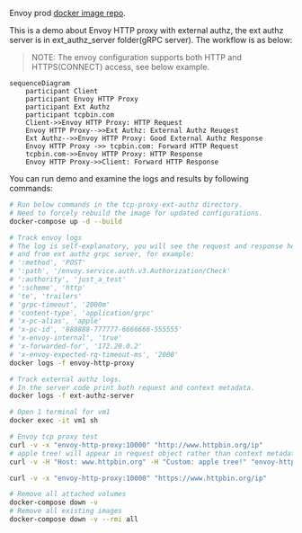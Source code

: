 Envoy prod [docker image repo](https://hub.docker.com/r/envoyproxy/envoy/tags).

This is a demo about Envoy HTTP proxy with external authz, the ext authz server
is in ext_authz_server folder(gRPC server). The workflow is as below:

> NOTE: The envoy configuration supports both HTTP and HTTPS(CONNECT) access,
see below example.

```mermaid
sequenceDiagram
    participant Client
    participant Envoy HTTP Proxy
    participant Ext Authz
    participant tcpbin.com
    Client->>Envoy HTTP Proxy: HTTP Request
    Envoy HTTP Proxy-->>Ext Authz: External Authz Reuqest
    Ext Authz-->>Envoy HTTP Proxy: Good External Authz Response
    Envoy HTTP Proxy ->> tcpbin.com: Forward HTTP Request
    tcpbin.com->>Envoy HTTP Proxy: HTTP Response
    Envoy HTTP Proxy->>Client: Forward HTTP Response
```

You can run demo and examine the logs and results by following commands:
```bash
# Run below commands in the tcp-proxy-ext-authz directory.
# Need to forcely rebuild the image for updated configurations.
docker-compose up -d --build

# Track envoy logs 
# The log is self-explanatory, you will see the request and response header to
# and from ext authz grpc server, for example:
# ':method', 'POST'
# ':path', '/envoy.service.auth.v3.Authorization/Check'
# ':authority', 'just_a_test'
# ':scheme', 'http'
# 'te', 'trailers'
# 'grpc-timeout', '2000m'
# 'content-type', 'application/grpc'
# 'x-pc-alias', 'apple'
# 'x-pc-id', '888888-777777-6666666-555555'
# 'x-envoy-internal', 'true'
# 'x-forwarded-for', '172.20.0.2'
# 'x-envoy-expected-rq-timeout-ms', '2000'
docker logs -f envoy-http-proxy

# Track external authz logs.
# In the server code print both request and context metadata.
docker logs -f ext-authz-server

# Open 1 terminal for vm1
docker exec -it vm1 sh

# Envoy tcp proxy test
curl -v -x "envoy-http-proxy:10000" "http://www.httpbin.org/ip"
# apple tree! will appear in request object rather than context metadata.
curl -v -H "Host: www.httpbin.org" -H "Custom: apple tree!" "envoy-http-proxy:10000/ip"

curl -v -x "envoy-http-proxy:10000" "https://www.httpbin.org/ip"

# Remove all attached volumes
docker-compose down -v
# Remove all existing images
docker-compose down -v --rmi all
```
